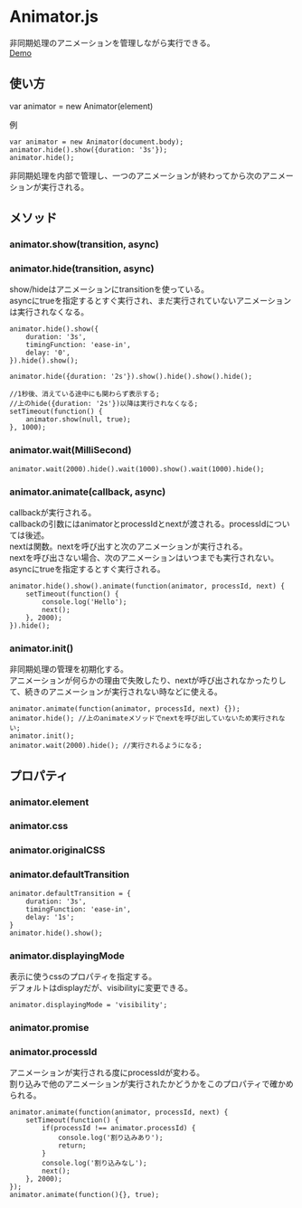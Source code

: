 # Animator.js


非同期処理のアニメーションを管理しながら実行できる。  
<a href="http://webkatu/github.io/Animator.js/demo.html" target="_blank">Demo</a>


## 使い方

var animator = new Animator(element)

例
```
var animator = new Animator(document.body);
animator.hide().show({duration: '3s'});
animator.hide();
```

非同期処理を内部で管理し、一つのアニメーションが終わってから次のアニメーションが実行される。


## メソッド

### animator.show(transition, async)  

### animator.hide(transition, async)  

show/hideはアニメーションにtransitionを使っている。  
asyncにtrueを指定するとすぐ実行され、まだ実行されていないアニメーションは実行されなくなる。

```
animator.hide().show({
	duration: '3s',
	timingFunction: 'ease-in',
	delay: '0',
}).hide().show();
```
```
animator.hide({duration: '2s'}).show().hide().show().hide();

//1秒後、消えている途中にも関わらず表示する;
//上のhide({duration: '2s'})以降は実行されなくなる;
setTimeout(function() {
	animator.show(null, true);
}, 1000);
```

### animator.wait(MilliSecond)

```
animator.wait(2000).hide().wait(1000).show().wait(1000).hide();
```

### animator.animate(callback, async)

callbackが実行される。  
callbackの引数にはanimatorとprocessIdとnextが渡される。processIdについては後述。  
nextは関数。nextを呼び出すと次のアニメーションが実行される。  
nextを呼び出さない場合、次のアニメーションはいつまでも実行されない。  
asyncにtrueを指定するとすぐ実行される。  

```
animator.hide().show().animate(function(animator, processId, next) {
	setTimeout(function() {
		console.log('Hello');
		next();
	}, 2000);
}).hide();
```

### animator.init()
非同期処理の管理を初期化する。  
アニメーションが何らかの理由で失敗したり、nextが呼び出されなかったりして、続きのアニメーションが実行されない時などに使える。  

```
animator.animate(function(animator, processId, next) {});
animator.hide(); //上のanimateメソッドでnextを呼び出していないため実行されない;
animator.init();
animator.wait(2000).hide(); //実行されるようになる;
```

## プロパティ

### animator.element
### animator.css
### animator.originalCSS
### animator.defaultTransition
```
animator.defaultTransition = {
	duration: '3s',
	timingFunction: 'ease-in',
	delay: '1s';
}
animator.hide().show();
```
### animator.displayingMode
表示に使うcssのプロパティを指定する。  
デフォルトはdisplayだが、visibilityに変更できる。  
```
animator.displayingMode = 'visibility';
```
### animator.promise
### animator.processId
アニメーションが実行される度にprocessIdが変わる。  
割り込みで他のアニメーションが実行されたかどうかをこのプロパティで確かめられる。  
```
animator.animate(function(animator, processId, next) {
	setTimeout(function() {
		if(processId !== animator.processId) {
			console.log('割り込みあり');
			return;
		}
		console.log('割り込みなし');
		next();
	}, 2000);
});
animator.animate(function(){}, true);
```